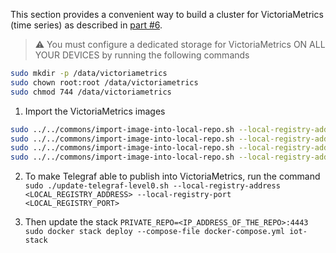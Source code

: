 This section provides a convenient way to build a cluster for VictoriaMetrics (time series) as described in [part #6](https://medium.com/p/aeedbf038511).

> ⚠️ You must configure a dedicated storage for VictoriaMetrics ON ALL YOUR DEVICES by running the following commands
>
```bash
sudo mkdir -p /data/victoriametrics
sudo chown root:root /data/victoriametrics
sudo chmod 744 /data/victoriametrics
```

1) Import the VictoriaMetrics images

```bash
sudo ../../commons/import-image-into-local-repo.sh --local-registry-address <LOCAL_REGISTRY_ADDRESS> --local-registry-port <LOCAL_REGISTRY_PORT> --image-name victoriametrics/vminsert --image-version v1.119.0-cluster
sudo ../../commons/import-image-into-local-repo.sh --local-registry-address <LOCAL_REGISTRY_ADDRESS> --local-registry-port <LOCAL_REGISTRY_PORT> --image-name victoriametrics/vmstorage --image-version v1.119.0-cluster
sudo ../../commons/import-image-into-local-repo.sh --local-registry-address <LOCAL_REGISTRY_ADDRESS> --local-registry-port <LOCAL_REGISTRY_PORT> --image-name victoriametrics/vmselect --image-version v1.119.0-cluster
sudo ../../commons/import-image-into-local-repo.sh --local-registry-address <LOCAL_REGISTRY_ADDRESS> --local-registry-port <LOCAL_REGISTRY_PORT> --image-name victoriametrics/vmauth --image-version v1.119.0
```

2) To make Telegraf able to publish into VictoriaMetrics, run the command ```sudo ./update-telegraf-level0.sh --local-registry-address <LOCAL_REGISTRY_ADDRESS> --local-registry-port <LOCAL_REGISTRY_PORT>```

3) Then update the stack ```PRIVATE_REPO=<IP_ADDRESS_OF_THE_REPO>:4443 sudo docker stack deploy --compose-file docker-compose.yml iot-stack```
